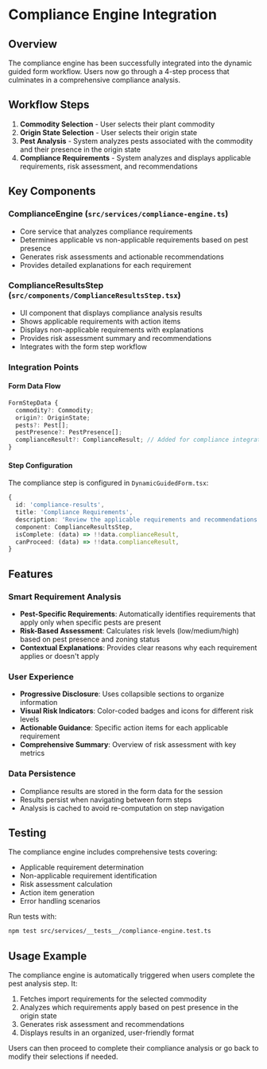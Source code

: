 # Compliance Engine Integration

## Overview

The compliance engine has been successfully integrated into the dynamic guided form workflow. Users now go through a 4-step process that culminates in a comprehensive compliance analysis.

## Workflow Steps

1. **Commodity Selection** - User selects their plant commodity
2. **Origin State Selection** - User selects their origin state
3. **Pest Analysis** - System analyzes pests associated with the commodity and their presence in the origin state
4. **Compliance Requirements** - System analyzes and displays applicable requirements, risk assessment, and recommendations

## Key Components

### ComplianceEngine (`src/services/compliance-engine.ts`)
- Core service that analyzes compliance requirements
- Determines applicable vs non-applicable requirements based on pest presence
- Generates risk assessments and actionable recommendations
- Provides detailed explanations for each requirement

### ComplianceResultsStep (`src/components/ComplianceResultsStep.tsx`)
- UI component that displays compliance analysis results
- Shows applicable requirements with action items
- Displays non-applicable requirements with explanations
- Provides risk assessment summary and recommendations
- Integrates with the form step workflow

### Integration Points

#### Form Data Flow
```typescript
FormStepData {
  commodity?: Commodity;
  origin?: OriginState;
  pests?: Pest[];
  pestPresence?: PestPresence[];
  complianceResult?: ComplianceResult; // Added for compliance integration
}
```

#### Step Configuration
The compliance step is configured in `DynamicGuidedForm.tsx`:
```typescript
{
  id: 'compliance-results',
  title: 'Compliance Requirements',
  description: 'Review the applicable requirements and recommendations for your plant shipment.',
  component: ComplianceResultsStep,
  isComplete: (data) => !!data.complianceResult,
  canProceed: (data) => !!data.complianceResult,
}
```

## Features

### Smart Requirement Analysis
- **Pest-Specific Requirements**: Automatically identifies requirements that apply only when specific pests are present
- **Risk-Based Assessment**: Calculates risk levels (low/medium/high) based on pest presence and zoning status
- **Contextual Explanations**: Provides clear reasons why each requirement applies or doesn't apply

### User Experience
- **Progressive Disclosure**: Uses collapsible sections to organize information
- **Visual Risk Indicators**: Color-coded badges and icons for different risk levels
- **Actionable Guidance**: Specific action items for each applicable requirement
- **Comprehensive Summary**: Overview of risk assessment with key metrics

### Data Persistence
- Compliance results are stored in the form data for the session
- Results persist when navigating between form steps
- Analysis is cached to avoid re-computation on step navigation

## Testing

The compliance engine includes comprehensive tests covering:
- Applicable requirement determination
- Non-applicable requirement identification
- Risk assessment calculation
- Action item generation
- Error handling scenarios

Run tests with:
```bash
npm test src/services/__tests__/compliance-engine.test.ts
```

## Usage Example

The compliance engine is automatically triggered when users complete the pest analysis step. It:

1. Fetches import requirements for the selected commodity
2. Analyzes which requirements apply based on pest presence in the origin state
3. Generates risk assessment and recommendations
4. Displays results in an organized, user-friendly format

Users can then proceed to complete their compliance analysis or go back to modify their selections if needed.
